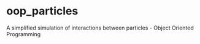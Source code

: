 # oop_particles
A simplified simulation of interactions between particles - Object Oriented Programming
